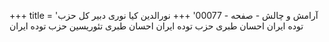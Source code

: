 +++
title = 'آرامش و چالش - صفحه - 00077'
+++
نورالدین کیا نوری دبیر کل حزب توده ایران احسان طبری حزب توده ایران احسان طبری تئوریسین حزب توده ایران
